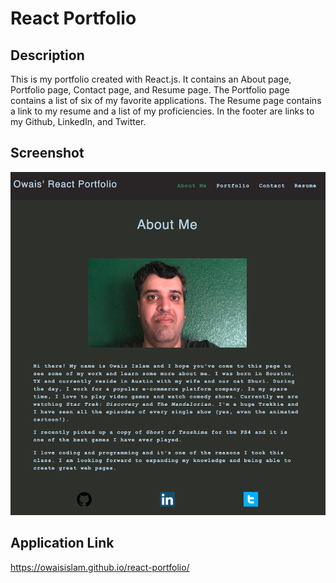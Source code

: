 # React Portfolio

## Description
This is my portfolio created with React.js. It contains an About page, Portfolio page, Contact page, and Resume page. The Portfolio page contains a list of six of my favorite applications. The Resume page contains a link to my resume and a list of my proficiencies. In the footer are links to my Github, LinkedIn, and Twitter.

## Screenshot
![webpage screenshot](./src/assets/images/webpage-screenshot.png)

## Application Link
https://owaisislam.github.io/react-portfolio/